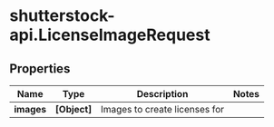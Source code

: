 # shutterstock-api.LicenseImageRequest

## Properties
Name | Type | Description | Notes
------------ | ------------- | ------------- | -------------
**images** | **[Object]** | Images to create licenses for | 


